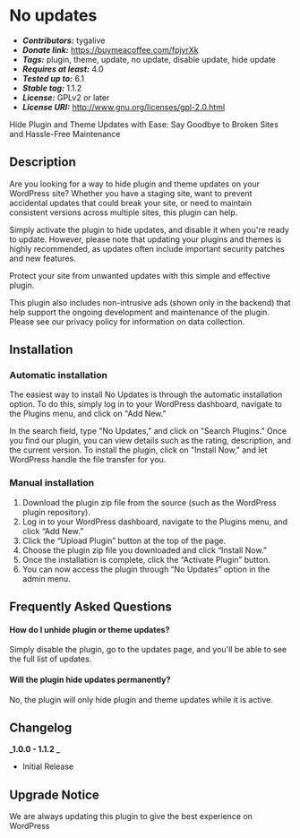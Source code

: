 # No updates

- **_Contributors:_** tygalive
- **_Donate link:_** https://buymeacoffee.com/fpjyrXk
- **_Tags:_** plugin, theme, update, no update, disable update, hide update
- **_Requires at least:_** 4.0
- **_Tested up to:_** 6.1
- **_Stable tag:_** 1.1.2
- **_License:_** GPLv2 or later
- **_License URI:_** http://www.gnu.org/licenses/gpl-2.0.html

Hide Plugin and Theme Updates with Ease: Say Goodbye to Broken Sites and Hassle-Free Maintenance

## Description

Are you looking for a way to hide plugin and theme updates on your WordPress site? Whether you have a staging site, want to prevent accidental updates that could break your site, or need to maintain consistent versions across multiple sites, this plugin can help.

Simply activate the plugin to hide updates, and disable it when you're ready to update. However, please note that updating your plugins and themes is highly recommended, as updates often include important security patches and new features.

Protect your site from unwanted updates with this simple and effective plugin.

This plugin also includes non-intrusive ads (shown only in the backend) that help support the ongoing development and maintenance of the plugin. Please see our privacy policy for information on data collection.

## Installation

### Automatic installation

The easiest way to install No Updates is through the automatic installation option. To do this, simply log in to your WordPress dashboard, navigate to the Plugins menu, and click on "Add New."

In the search field, type "No Updates," and click on "Search Plugins." Once you find our plugin, you can view details such as the rating, description, and the current version. To install the plugin, click on "Install Now," and let WordPress handle the file transfer for you.

### Manual installation

1. Download the plugin zip file from the source (such as the WordPress plugin repository).
2. Log in to your WordPress dashboard, navigate to the Plugins menu, and click “Add New.”
3. Click the “Upload Plugin” button at the top of the page.
4. Choose the plugin zip file you downloaded and click “Install Now.”
5. Once the installation is complete, click the “Activate Plugin” button.
6. You can now access the plugin through “No Updates” option in the admin menu.

## Frequently Asked Questions

#### How do I unhide plugin or theme updates?

Simply disable the plugin, go to the updates page, and you'll be able to see the full list of updates.

#### Will the plugin hide updates permanently?

No, the plugin will only hide plugin and theme updates while it is active.

## Changelog

**_1.0.0 - 1.1.2 _**

- Initial Release

## Upgrade Notice

We are always updating this plugin to give the best experience on WordPress
